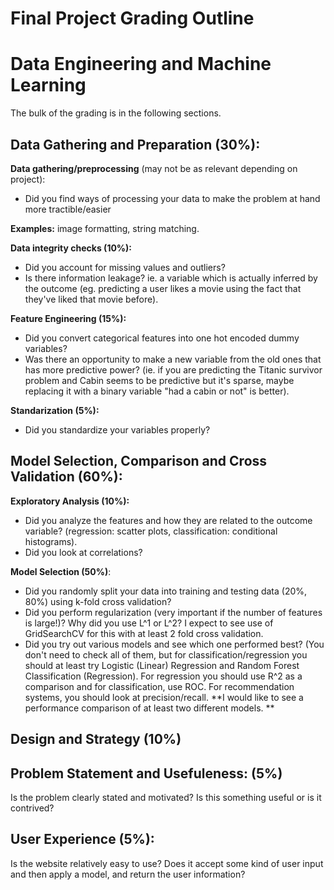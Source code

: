 # Final Project Grading Outline

# Data Engineering and Machine Learning

The bulk of the grading is in the following sections.

## Data Gathering and Preparation (30%):

**Data gathering/preprocessing** (may not be as relevant depending on project):

- Did you find ways of processing your data to make the problem at hand more tractible/easier

**Examples:** image formatting, string matching.

**Data integrity checks (10%):** 

- Did you account for missing values and outliers? 
- Is there information leakage? ie. a variable which is actually inferred by the outcome (eg. predicting a user likes a movie using the fact that they've liked that movie before).

**Feature Engineering (15%):** 
- Did you convert categorical features into one hot encoded dummy variables? 
- Was there an opportunity to make a new variable from the old ones that has more predictive power? (ie. if you are predicting the Titanic survivor problem and Cabin seems to be predictive but it's sparse, maybe replacing it with a binary variable "had a cabin or not" is better). 

**Standarization (5%):** 
- Did you standardize your variables properly?

## Model Selection, Comparison and Cross Validation (60%):

**Exploratory Analysis (10%):** 
- Did you analyze the features and how they are related to the outcome variable? (regression: scatter plots, classification: conditional histograms). 
- Did you look at correlations?

**Model Selection (50%)**: 
- Did you randomly split your data into training and testing data (20%, 80%) using k-fold cross validation?
- Did you perform regularization (very important if the number of features is large!)? Why did you use L^1 or L^2? I expect to see use of GridSearchCV for this with at least 2 fold cross validation.
- Did you try out various models and see which one performed best? (You don't need to check all of them, but for classification/regression you should at least try Logistic (Linear) Regression and Random Forest Classification (Regression). For regression you should use R^2 as a comparison and for classification, use ROC. For recommendation systems, you should look at precision/recall. **I would like to see a performance comparison of at least two different models. **


## Design and Strategy (10%)

## Problem Statement and Usefuleness: (5%)

Is the problem clearly stated and motivated? Is this something useful or is it contrived?

## User Experience (5%):

Is the website relatively easy to use? Does it accept some kind of user input and then apply a model, and return
the user information?









 
